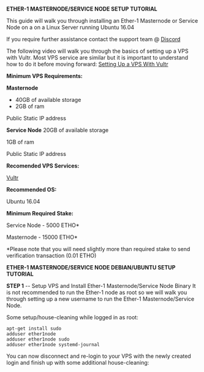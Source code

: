 **ETHER-1 MASTERNODE/SERVICE NODE SETUP TUTORIAL**

This guide will walk you through installing an Ether-1 Masternode or Service Node on a  on a Linux Server running Ubuntu 16.04

If you require further assistance contact the support team @ [Discord](https://discord.gg/Pr5rgmx)

The following video will walk you through the basics of setting up a VPS with Vultr. Most VPS service are similar but it is important to understand how to do it before moving forward: [Setting Up a VPS With Vultr](https://www.youtube.com/watch?v=jsP3K0D6ONE)





**Minimum VPS Requirements:**

**Masternode**
- 40GB of available storage
- 2GB of ram

Public Static IP address


**Service Node**
20GB of available storage

1GB of ram

Public Static IP address


**Recomended VPS Services:**

[Vultr](https://www.vultr.com/?ref=7455585)


**Recommended OS:**

Ubuntu 16.04


**Minimum Required Stake:**

Service Node - 5000 ETHO*

Masternode - 15000 ETHO*

*Please note that you will need slightly more than required stake to send verification transaction (0.01 ETHO)





**ETHER-1 MASTERNODE/SERVICE NODE DEBIAN/UBUNTU SETUP TUTORIAL**

**STEP 1** -- Setup VPS and Install Ether-1 Masternode/Service Node Binary
It is not recommended to run the Ether-1 node as root so we will walk you through setting up a new username to run the Ether-1 Masternode/Service Node.

Some setup/house-cleaning while logged in as root:
```
apt-get install sudo
adduser ether1node
adduser ether1node sudo
adduser ether1node systemd-journal
```
You can now disconnect and re-login to your VPS with the newly created login and finish up with some additional house-cleaning:
